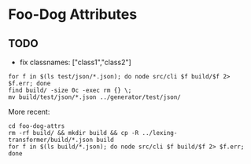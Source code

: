 # Foo-Dog Attributes

## TODO
- fix classnames: [&quot;class1&quot;,&quot;class2&quot;]

```
for f in $(ls test/json/*.json); do node src/cli $f build/$f 2> $f.err; done
find build/ -size 0c -exec rm {} \;
mv build/test/json/*.json ../generator/test/json/
```

More recent:
```
cd foo-dog-attrs
rm -rf build/ && mkdir build && cp -R ../lexing-transformer/build/*.json build
for f in $(ls build/*.json); do node src/cli $f build/$f 2> $f.err; done
```